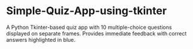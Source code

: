 # Simple-Quiz-App-using-tkinter
A Python Tkinter-based quiz app with 10 multiple-choice questions displayed on separate frames. Provides immediate feedback with correct answers highlighted in blue.
